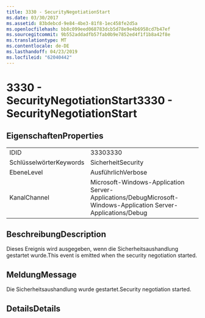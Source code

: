 ```yaml
---
title: 3330 - SecurityNegotiationStart
ms.date: 03/30/2017
ms.assetid: 83bdebcd-9e84-4be3-81f8-1ec458fe2d5a
ms.openlocfilehash: bb8c099eed068783dcb5d78e9e4b6958cd7b47ef
ms.sourcegitcommit: 9b552addadfb57fab0b9e7852ed4f1f1b8a42f8e
ms.translationtype: MT
ms.contentlocale: de-DE
ms.lasthandoff: 04/23/2019
ms.locfileid: "62040442"
---
```

# <a name="3330---securitynegotiationstart"></a><span data-ttu-id="de30c-102">3330 - SecurityNegotiationStart</span><span class="sxs-lookup"><span data-stu-id="de30c-102">3330 - SecurityNegotiationStart</span></span>
## <a name="properties"></a><span data-ttu-id="de30c-103">Eigenschaften</span><span class="sxs-lookup"><span data-stu-id="de30c-103">Properties</span></span>  
  
|||  
|-|-|  
|<span data-ttu-id="de30c-104">ID</span><span class="sxs-lookup"><span data-stu-id="de30c-104">ID</span></span>|<span data-ttu-id="de30c-105">3330</span><span class="sxs-lookup"><span data-stu-id="de30c-105">3330</span></span>|  
|<span data-ttu-id="de30c-106">Schlüsselwörter</span><span class="sxs-lookup"><span data-stu-id="de30c-106">Keywords</span></span>|<span data-ttu-id="de30c-107">Sicherheit</span><span class="sxs-lookup"><span data-stu-id="de30c-107">Security</span></span>|  
|<span data-ttu-id="de30c-108">Ebene</span><span class="sxs-lookup"><span data-stu-id="de30c-108">Level</span></span>|<span data-ttu-id="de30c-109">Ausführlich</span><span class="sxs-lookup"><span data-stu-id="de30c-109">Verbose</span></span>|  
|<span data-ttu-id="de30c-110">Kanal</span><span class="sxs-lookup"><span data-stu-id="de30c-110">Channel</span></span>|<span data-ttu-id="de30c-111">Microsoft-Windows-Application Server-Applications/Debug</span><span class="sxs-lookup"><span data-stu-id="de30c-111">Microsoft-Windows-Application Server-Applications/Debug</span></span>|  
  
## <a name="description"></a><span data-ttu-id="de30c-112">Beschreibung</span><span class="sxs-lookup"><span data-stu-id="de30c-112">Description</span></span>  
 <span data-ttu-id="de30c-113">Dieses Ereignis wird ausgegeben, wenn die Sicherheitsaushandlung gestartet wurde.</span><span class="sxs-lookup"><span data-stu-id="de30c-113">This event is emitted when the security negotiation started.</span></span>  
  
## <a name="message"></a><span data-ttu-id="de30c-114">Meldung</span><span class="sxs-lookup"><span data-stu-id="de30c-114">Message</span></span>  
 <span data-ttu-id="de30c-115">Die Sicherheitsaushandlung wurde gestartet.</span><span class="sxs-lookup"><span data-stu-id="de30c-115">Security negotiation started.</span></span>  
  
## <a name="details"></a><span data-ttu-id="de30c-116">Details</span><span class="sxs-lookup"><span data-stu-id="de30c-116">Details</span></span>

